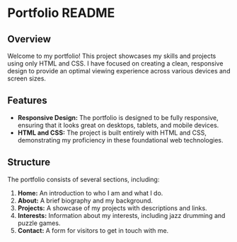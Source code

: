 # Portfolio README

## Overview

Welcome to my portfolio! This project showcases my skills and projects using only HTML and CSS. I have focused on creating a clean, responsive design to provide an optimal viewing experience across various devices and screen sizes.

## Features

- **Responsive Design:** The portfolio is designed to be fully responsive, ensuring that it looks great on desktops, tablets, and mobile devices.
- **HTML and CSS:** The project is built entirely with HTML and CSS, demonstrating my proficiency in these foundational web technologies.

## Structure

The portfolio consists of several sections, including:

1. **Home:** An introduction to who I am and what I do.
2. **About:** A brief biography and my background.
3. **Projects:** A showcase of my projects with descriptions and links.
4. **Interests:** Information about my interests, including jazz drumming and puzzle games.
5. **Contact:** A form for visitors to get in touch with me.